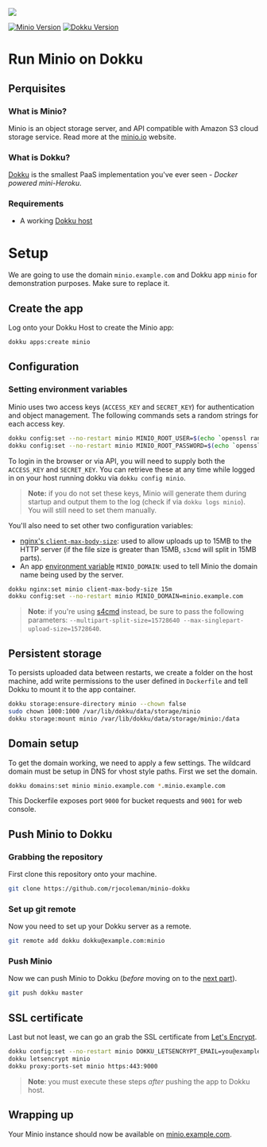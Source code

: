 ![](header.png)

[![Minio Version](https://img.shields.io/badge/Minio-latest-blue.svg)]() [![Dokku Version](https://img.shields.io/badge/Dokku-v0.11.2-blue.svg)]()

# Run Minio on Dokku

## Perquisites

### What is Minio?

Minio is an object storage server, and API compatible with Amazon S3 cloud
storage service. Read more at the [minio.io](https://www.minio.io/) website.

### What is Dokku?

[Dokku](http://dokku.viewdocs.io/dokku/) is the smallest PaaS implementation
you've ever seen - _Docker powered mini-Heroku_.

### Requirements

* A working [Dokku host](http://dokku.viewdocs.io/dokku/getting-started/installation/)

# Setup

We are going to use the domain `minio.example.com` and Dokku app `minio` for
demonstration purposes. Make sure to replace it.

## Create the app

Log onto your Dokku Host to create the Minio app:

```bash
dokku apps:create minio
```

## Configuration

### Setting environment variables

Minio uses two access keys (`ACCESS_KEY` and `SECRET_KEY`) for authentication
and object management. The following commands sets a random strings for each
access key.

```bash
dokku config:set --no-restart minio MINIO_ROOT_USER=$(echo `openssl rand -base64 45` | tr -d \=+ | cut -c 1-20)
dokku config:set --no-restart minio MINIO_ROOT_PASSWORD=$(echo `openssl rand -base64 45` | tr -d \=+ | cut -c 1-32)
```

To login in the browser or via API, you will need to supply both the
`ACCESS_KEY` and `SECRET_KEY`. You can retrieve these at any time while logged
in on your host running dokku via `dokku config minio`.

> **Note:** if you do not set these keys, Minio will generate them during
> startup and output them to the log (check if via `dokku logs minio`). You
> will still need to set them manually.

You'll also need to set other two configuration variables:

- [nginx's `client-max-body-size`](https://dokku.com/docs/configuration/nginx/#specifying-a-custom-client_max_body_size): used to allow uploads up to 15MB to the HTTP server (if the file size is greater
  than 15MB, `s3cmd` will split in 15MB parts).
- An app [environment variable](https://dokku.com/docs/configuration/environment-variables/#environment-variables) `MINIO_DOMAIN`: used to tell Minio the domain name being used by the server.

```bash
dokku nginx:set minio client-max-body-size 15m
dokku config:set --no-restart minio MINIO_DOMAIN=minio.example.com
```

> **Note**: if you're using [s4cmd](https://github.com/bloomreach/s4cmd/)
> instead, be sure to pass the following parameters:
> `--multipart-split-size=15728640 --max-singlepart-upload-size=15728640`.


## Persistent storage

To persists uploaded data between restarts, we create a folder on the host
machine, add write permissions to the user defined in `Dockerfile` and tell
Dokku to mount it to the app container.

```bash
dokku storage:ensure-directory minio --chown false
sudo chown 1000:1000 /var/lib/dokku/data/storage/minio
dokku storage:mount minio /var/lib/dokku/data/storage/minio:/data
```

## Domain setup

To get the domain working, we need to apply a few settings. The wildcard domain must be setup in DNS for vhost style paths.
First we set the domain.

```bash
dokku domains:set minio minio.example.com *.minio.example.com
```

This Dockerfile exposes port `9000` for bucket requests and `9001` for web console.

## Push Minio to Dokku

### Grabbing the repository

First clone this repository onto your machine.

```bash
git clone https://github.com/rjocoleman/minio-dokku
```

### Set up git remote

Now you need to set up your Dokku server as a remote.

```bash
git remote add dokku dokku@example.com:minio
```

### Push Minio

Now we can push Minio to Dokku (_before_ moving on to the [next
part](#domain-and-ssl-certificate)).

```bash
git push dokku master
```

## SSL certificate

Last but not least, we can go an grab the SSL certificate from [Let's
Encrypt](https://letsencrypt.org/).

```bash
dokku config:set --no-restart minio DOKKU_LETSENCRYPT_EMAIL=you@example.com
dokku letsencrypt minio
dokku proxy:ports-set minio https:443:9000
```

> **Note**: you must execute these steps *after* pushing the app to Dokku
> host.

## Wrapping up

Your Minio instance should now be available on
[minio.example.com](https://minio.example.com).
